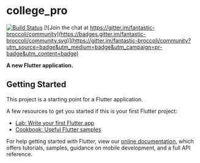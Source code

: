 # college_pro

[![Build Status](https://travis-ci.com/thisHermit/fantastic-broccoli.svg?branch=master)](https://travis-ci.com/thisHermit/fantastic-broccoli) [![Join the chat at https://gitter.im/fantastic-broccoli/community](https://badges.gitter.im/fantastic-broccoli/community.svg)](https://gitter.im/fantastic-broccoli/community?utm_source=badge&utm_medium=badge&utm_campaign=pr-badge&utm_content=badge)

**A new Flutter application.**

## Getting Started

This project is a starting point for a Flutter application.

A few resources to get you started if this is your first Flutter project:

- [Lab: Write your first Flutter app](https://flutter.dev/docs/get-started/codelab)
- [Cookbook: Useful Flutter samples](https://flutter.dev/docs/cookbook)

For help getting started with Flutter, view our
[online documentation](https://flutter.dev/docs), which offers tutorials,
samples, guidance on mobile development, and a full API reference.
